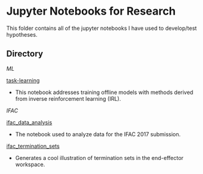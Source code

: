 # Jupyter Notebooks for Research

This folder contains all of the jupyter notebooks I have used to develop/test hypotheses.

## Directory

*ML*

[task-learning](ML/task-learning.ipynb)
- This notebook addresses training offline models with methods derived from inverse reinforcement learning (IRL).

*IFAC*

[ifac_data_analysis](IFAC/ifac_data_analysis.ipynb)
- The notebook used to analyze data for the IFAC 2017 submission.

[ifac_termination_sets](IFAC/ifac_termination_sets.ipynb)
- Generates a cool illustration of termination sets in the end-effector workspace.
